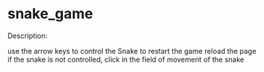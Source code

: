 # snake_game
Description:

use the arrow keys to control the Snake
to restart the game reload the page
if the snake is not controlled, click in the field of movement of the snake
